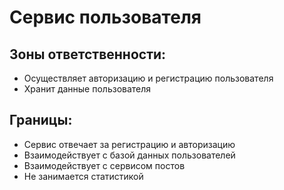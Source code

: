 # Сервис пользователя

## Зоны ответственности:
- Осуществляет авторизацию и регистрацию пользователя
- Хранит данные пользователя

## Границы:
- Сервис отвечает за регистрацию и авторизацию
- Взаимодействует с базой данных пользователей
- Взаимодействует с сервисом постов
- Не занимается статистикой